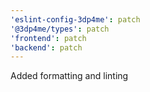 ```yaml
---
'eslint-config-3dp4me': patch
'@3dp4me/types': patch
'frontend': patch
'backend': patch
---
```


Added formatting and linting
